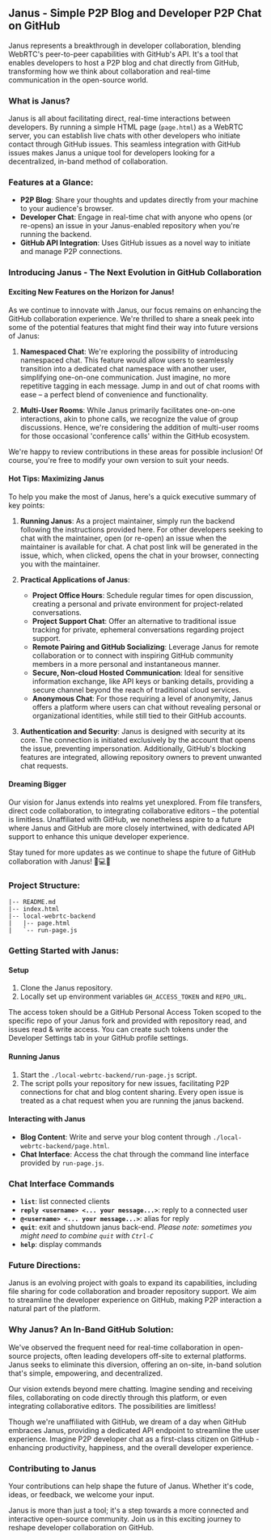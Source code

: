 ## Janus - Simple P2P Blog and Developer P2P Chat on GitHub

Janus represents a breakthrough in developer collaboration, blending WebRTC's peer-to-peer capabilities with GitHub's API. It's a tool that enables developers to host a P2P blog and chat directly from GitHub, transforming how we think about collaboration and real-time communication in the open-source world.

### What is Janus?

Janus is all about facilitating direct, real-time interactions between developers. By running a simple HTML page (`page.html`) as a WebRTC server, you can establish live chats with other developers who initiate contact through GitHub issues. This seamless integration with GitHub issues makes Janus a unique tool for developers looking for a decentralized, in-band method of collaboration.

### Features at a Glance:

- **P2P Blog**: Share your thoughts and updates directly from your machine to your audience's browser.
- **Developer Chat**: Engage in real-time chat with anyone who opens (or re-opens) an issue in your Janus-enabled repository when you're running the backend.
- **GitHub API Integration**: Uses GitHub issues as a novel way to initiate and manage P2P connections.

### Introducing Janus - The Next Evolution in GitHub Collaboration

#### Exciting New Features on the Horizon for Janus!

As we continue to innovate with Janus, our focus remains on enhancing the GitHub collaboration experience. We're thrilled to share a sneak peek into some of the potential features that might find their way into future versions of Janus:

1. **Namespaced Chat**: We're exploring the possibility of introducing namespaced chat. This feature would allow users to seamlessly transition into a dedicated chat namespace with another user, simplifying one-on-one communication. Just imagine, no more repetitive tagging in each message. Jump in and out of chat rooms with ease – a perfect blend of convenience and functionality.

2. **Multi-User Rooms**: While Janus primarily facilitates one-on-one interactions, akin to phone calls, we recognize the value of group discussions. Hence, we're considering the addition of multi-user rooms for those occasional 'conference calls' within the GitHub ecosystem.

We're happy to review contributions in these areas for possible inclusion! Of course, you're free to modify your own version to suit your needs.

#### Hot Tips: Maximizing Janus

To help you make the most of Janus, here's a quick executive summary of key points:

1. **Running Janus**: As a project maintainer, simply run the backend following the instructions provided here. For other developers seeking to chat with the maintainer, open (or re-open) an issue when the maintainer is available for chat. A chat post link will be generated in the issue, which, when clicked, opens the chat in your browser, connecting you with the maintainer.

2. **Practical Applications of Janus**:
   - **Project Office Hours**: Schedule regular times for open discussion, creating a personal and private environment for project-related conversations.
   - **Project Support Chat**: Offer an alternative to traditional issue tracking for private, ephemeral conversations regarding project support.
   - **Remote Pairing and GitHub Socializing**: Leverage Janus for remote collaboration or to connect with inspiring GitHub community members in a more personal and instantaneous manner.
   - **Secure, Non-cloud Hosted Communication**: Ideal for sensitive information exchange, like API keys or banking details, providing a secure channel beyond the reach of traditional cloud services.
   - **Anonymous Chat**: For those requiring a level of anonymity, Janus offers a platform where users can chat without revealing personal or organizational identities, while still tied to their GitHub accounts.

3. **Authentication and Security**: Janus is designed with security at its core. The connection is initiated exclusively by the account that opens the issue, preventing impersonation. Additionally, GitHub's blocking features are integrated, allowing repository owners to prevent unwanted chat requests.

#### Dreaming Bigger

Our vision for Janus extends into realms yet unexplored. From file transfers, direct code collaboration, to integrating collaborative editors – the potential is limitless. Unaffiliated with GitHub, we nonetheless aspire to a future where Janus and GitHub are more closely intertwined, with dedicated API support to enhance this unique developer experience.

Stay tuned for more updates as we continue to shape the future of GitHub collaboration with Janus! 🚀💻🌐

### Project Structure:

```
|-- README.md
|-- index.html
|-- local-webrtc-backend
|   |-- page.html
|   `-- run-page.js
```

### Getting Started with Janus:

#### Setup

1. Clone the Janus repository.
2. Locally set up environment variables `GH_ACCESS_TOKEN` and `REPO_URL`.

The access token should be a GitHub Personal Access Token scoped to the specific repo of your Janus fork and provided with repository read, and issues read & write access. You can create such tokens under the Developer Settings tab in your GitHub profile settings.

#### Running Janus

1. Start the `./local-webrtc-backend/run-page.js` script.
2. The script polls your repository for new issues, facilitating P2P connections for chat and blog content sharing. Every open issue is treated as a chat request when you are running the janus backend.

#### Interacting with Janus

- **Blog Content**: Write and serve your blog content through `./local-webrtc-backend/page.html`.
- **Chat Interface**: Access the chat through the command line interface provided by `run-page.js`.

### Chat Interface Commands

- **`list`**: list connected clients
- **`reply <username> <... your message...>`**: reply to a connected user
- **`@<username> <... your message...>`**: alias for reply
- **`quit`**: exit and shutdown janus back-end. *Please note: sometimes you might need to combine `quit` with `Ctrl-C`*
- **`help`**: display commands

### Future Directions:

Janus is an evolving project with goals to expand its capabilities, including file sharing for code collaboration and broader repository support. We aim to streamline the developer experience on GitHub, making P2P interaction a natural part of the platform.

### Why Janus? An In-Band GitHub Solution:

We've observed the frequent need for real-time collaboration in open-source projects, often leading developers off-site to external platforms. Janus seeks to eliminate this diversion, offering an on-site, in-band solution that's simple, empowering, and decentralized.

Our vision extends beyond mere chatting. Imagine sending and receiving files, collaborating on code directly through this platform, or even integrating collaborative editors. The possibilities are limitless!

Though we're unaffiliated with GitHub, we dream of a day when GitHub embraces Janus, providing a dedicated API endpoint to streamline the user experience. Imagine P2P developer chat as a first-class citizen on GitHub - enhancing productivity, happiness, and the overall developer experience.

### Contributing to Janus

Your contributions can help shape the future of Janus. Whether it's code, ideas, or feedback, we welcome your input. 

Janus is more than just a tool; it's a step towards a more connected and interactive open-source community. Join us in this exciting journey to reshape developer collaboration on GitHub.

